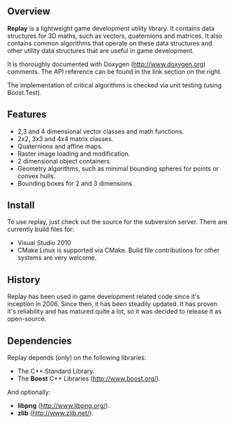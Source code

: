 ## Overview ##

**Replay** is a lightweight game development utility library. It contains data structures for 3D maths, such as vectors, quaternions and matrices. It also contains common algorithms that operate on these data structures and other utility data structures that are useful in game development.

It is thoroughly documented with Doxygen (http://www.doxygen.org) comments. The API reference can be found in the link section on the right.

The implementation of critical algorithms is checked via unit testing (using Boost.Test).

## Features ##
  * 2,3 and 4 dimensional vector classes and math functions.
  * 2x2, 3x3 and 4x4 matrix classes.
  * Quaternions and affine maps.
  * Raster image loading and modification.
  * 2 dimensional object containers.
  * Geometry algorithms, such as minimal bounding spheres for points or convex hulls.
  * Bounding boxes for 2 and 3 dimensions.

## Install ##

To use replay, just check out the source for the subversion server. There are currently build files for:
  * Visual Studio 2010
  * CMake
Linux is supported via CMake. Build file contributions for other systems are very welcome.

## History ##

Replay has been used in game development related code since it's inception in 2006. Since then, it has been steadily updated. It has proven it's reliability and has matured quite a lot, so it was decided to release it as open-source.

## Dependencies ##
Replay depends (only) on the following libraries:
  * The C++ Standard Library.
  * The **Boost** C++ Libraries (http://www.boost.org/).

And optionally:
  * **libpng** (http://www.libpng.org/).
  * **zlib** (http://www.zlib.net/).
